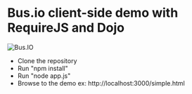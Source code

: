 # Bus.io client-side demo with RequireJS and Dojo

![Bus.IO](https://raw.github.com/turbonetix/bus.io/master/logo.png)

- Clone the repository
- Run "npm install"
- Run "node app.js"
- Browse to the demo ex: http://localhost:3000/simple.html
